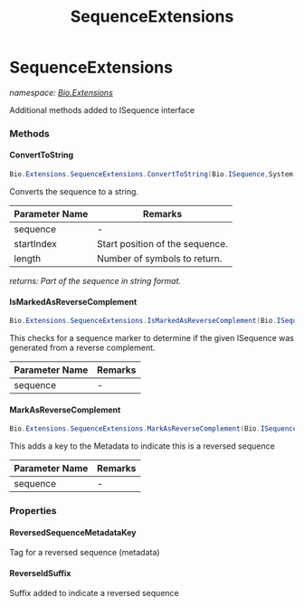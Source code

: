 ﻿---
title: SequenceExtensions
---

# SequenceExtensions
_namespace: [Bio.Extensions](N-Bio.Extensions.html)_

Additional methods added to ISequence interface

### Methods

#### ConvertToString
```csharp
Bio.Extensions.SequenceExtensions.ConvertToString(Bio.ISequence,System.Int64,System.Int64)
```
Converts the sequence to a string.

|Parameter Name|Remarks|
|--------------|-------|
|sequence|-|
|startIndex|Start position of the sequence.|
|length|Number of symbols to return.|

_returns: Part of the sequence in string format._

#### IsMarkedAsReverseComplement
```csharp
Bio.Extensions.SequenceExtensions.IsMarkedAsReverseComplement(Bio.ISequence)
```
This checks for a sequence marker to determine if the given ISequence was generated from
 a reverse complement.

|Parameter Name|Remarks|
|--------------|-------|
|sequence|-|


#### MarkAsReverseComplement
```csharp
Bio.Extensions.SequenceExtensions.MarkAsReverseComplement(Bio.ISequence)
```
This adds a key to the Metadata to indicate this is a reversed sequence

|Parameter Name|Remarks|
|--------------|-------|
|sequence|-|




### Properties

#### ReversedSequenceMetadataKey
Tag for a reversed sequence (metadata)
#### ReverseIdSuffix
Suffix added to indicate a reversed sequence

